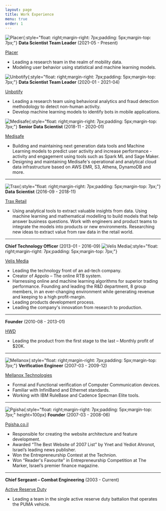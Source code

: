 ```yaml
---
layout: page
title: Work Experience
menu: true
order: 1
---
```

 ![Placer]({{site.baseurl}}/assets/img/placer.png){:style="float: right;margin-right: 7px;padding: 5px;margin-top: 7px;"}
**Data Scientist Team Leader** (2021-05 - Present)

<u>Placer</u>

* Leading a research team in the realm of mobility data.
* Modeling user behavior using statistical and machine learning models.

 ![Unbotify]({{site.baseurl}}/assets/img/unbotify.jpg){:style="float: right;margin-right: 7px;padding: 5px;margin-top: 7px;"}
**Data Scientist Team Leader** (2020-01 - 2021-04)

<u>Unbotify</u>

* Leading a research team using behavioral analytics and fraud detection methodology to detect non-human activity.
* Develop machine learning models to identify bots in mobile applications.

 ![Medisafe]({{site.baseurl}}/assets/img/medisafe.png){:style="float: right;margin-right: 7px;padding: 5px;margin-top: 7px;"}
**Senior Data Scientist** (2018-11 - 2020-01)

<u>Medisafe</u>

* Building and maintaining next generation data tools and Machine Learning models to predict user activity and
increase performance - activity and engagement using tools such as Spark ML and Sage Maker. 
* Designing and maintaining Medisafe's operational and analytical cloud data infrastructure based on AWS EMR, S3, Athena, DynamoDB and more.

---

 ![Trax]({{site.baseurl}}/assets/img/trax.png){:style="float: right;margin-right: 7px;padding: 5px;margin-top: 7px;"}
**Data Scientist** (2016-09 - 2018-11)
 
<u>Trax Retail</u>
* Using analytical tools to extract valuable insights from data. Using machine learning and mathematical modelling to build models that help answer business questions. Work with engineers and product teams to integrate the models into products or new environments. Researching new ideas to extract value from raw data in the retail world.

---
 
**Chief Technology Officer** (2013-01 - 2016-09)
 ![Velis Media]({{site.baseurl}}/assets/img/velis-media.png){:style="float: right;margin-right: 7px;padding: 5px;margin-top: 7px;"}

<u>Velis Media</u>
* Leading the technology front of an ad-tech company. 
* Creator of Appolo – The online RTB system. 
* Harnessing online and machine learning algorithms for superior trading performance. Founding and leading the R&D department, 8 group members, in an ever-changing environment while generating
revenue and keeping to a high profit-margin. 
* Leading products development process. 
* Leading the company's innovation from research to production.

---

**Founder** (2010-08 - 2013-01)

<u>HWD</u>

* Leading the product from the first stage to the last – Monthly profit of $20K.

---

![Mellanox]({{site.baseurl}}/assets/img/mellanox.png){:style="float: right;margin-right: 7px;padding: 5px;margin-top: 7px;"}
**Verification Engineer** (2007-03 - 2009-12)
 
 <u>Mellanox Technologies </u>
 
* Formal and Functional verification of Computer Communication devices. 
* Familiar with InfiniBand and Ethernet standards. 
* Working with IBM RuleBase and Cadence Specman Elite tools.

---

![Pgisha]({{site.baseurl}}/assets/img/pgisha.jpg){:style="float: right;margin-right: 7px;padding: 5px;margin-top: 7px;" height=100px}
**Founder** (2007-03 - 2008-06)

<u>Pgisha.co.il</u>

* Responsible for creating the website architecture and feature development. 
* Awarded “The Best Website of 2007 List” by Ynet and Yediot Ahronot, Israel’s leading news publisher. 
* Won the Entrepreneurship Contest at the Technion. 
* Won “Reader's Favourite” in Entrepreneurship Competition at The Marker, Israel’s premier finance magazine.

---

**Chief Sergeant – Combat Engineering** (2003 - Current)

<u>Active Reserve Duty</u>

* Leading a team in the single active reserve duty battalion that operates the PUMA vehicle.